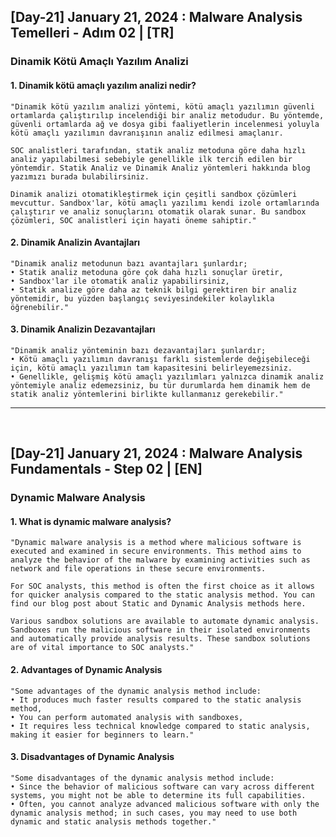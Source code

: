 <h2> [Day-21] January 21, 2024 : Malware Analysis Temelleri - Adım 02 | [TR] </h2> 

<h3> Dinamik Kötü Amaçlı Yazılım Analizi </h3> 

#### 1. Dinamik kötü amaçlı yazılım analizi nedir?
```
"Dinamik kötü yazılım analizi yöntemi, kötü amaçlı yazılımın güvenli ortamlarda çalıştırılıp incelendiği bir analiz metodudur. Bu yöntemde, güvenli ortamlarda ağ ve dosya gibi faaliyetlerin incelenmesi yoluyla kötü amaçlı yazılımın davranışının analiz edilmesi amaçlanır.

SOC analistleri tarafından, statik analiz metoduna göre daha hızlı analiz yapılabilmesi sebebiyle genellikle ilk tercih edilen bir yöntemdir. Statik Analiz ve Dinamik Analiz yöntemleri hakkında blog yazımızı burada bulabilirsiniz.

Dinamik analizi otomatikleştirmek için çeşitli sandbox çözümleri mevcuttur. Sandbox'lar, kötü amaçlı yazılımı kendi izole ortamlarında çalıştırır ve analiz sonuçlarını otomatik olarak sunar. Bu sandbox çözümleri, SOC analistleri için hayati öneme sahiptir."
```

#### 2. Dinamik Analizin Avantajları
```
"Dinamik analiz metodunun bazı avantajları şunlardır;
• Statik analiz metoduna göre çok daha hızlı sonuçlar üretir,
• Sandbox'lar ile otomatik analiz yapabilirsiniz,
• Statik analize göre daha az teknik bilgi gerektiren bir analiz yöntemidir, bu yüzden başlangıç seviyesindekiler kolaylıkla öğrenebilir."
```

#### 3. Dinamik Analizin Dezavantajları
```
"Dinamik analiz yönteminin bazı dezavantajları şunlardır;
• Kötü amaçlı yazılımın davranışı farklı sistemlerde değişebileceği için, kötü amaçlı yazılımın tam kapasitesini belirleyemezsiniz.
• Genellikle, gelişmiş kötü amaçlı yazılımları yalnızca dinamik analiz yöntemiyle analiz edemezsiniz, bu tür durumlarda hem dinamik hem de statik analiz yöntemlerini birlikte kullanmanız gerekebilir."
```

<hr/>

</br>


<h2> [Day-21] January 21, 2024 : Malware Analysis Fundamentals - Step 02 | [EN] </h2>

<h3> Dynamic Malware Analysis </h3> 

#### 1. What is dynamic malware analysis?
```
"Dynamic malware analysis is a method where malicious software is executed and examined in secure environments. This method aims to analyze the behavior of the malware by examining activities such as network and file operations in these secure environments.

For SOC analysts, this method is often the first choice as it allows for quicker analysis compared to the static analysis method. You can find our blog post about Static and Dynamic Analysis methods here.

Various sandbox solutions are available to automate dynamic analysis. Sandboxes run the malicious software in their isolated environments and automatically provide analysis results. These sandbox solutions are of vital importance to SOC analysts."
```

#### 2. Advantages of Dynamic Analysis
```
"Some advantages of the dynamic analysis method include:
• It produces much faster results compared to the static analysis method,
• You can perform automated analysis with sandboxes,
• It requires less technical knowledge compared to static analysis, making it easier for beginners to learn."
```

#### 3. Disadvantages of Dynamic Analysis
```
"Some disadvantages of the dynamic analysis method include:
• Since the behavior of malicious software can vary across different systems, you might not be able to determine its full capabilities.
• Often, you cannot analyze advanced malicious software with only the dynamic analysis method; in such cases, you may need to use both dynamic and static analysis methods together."
```